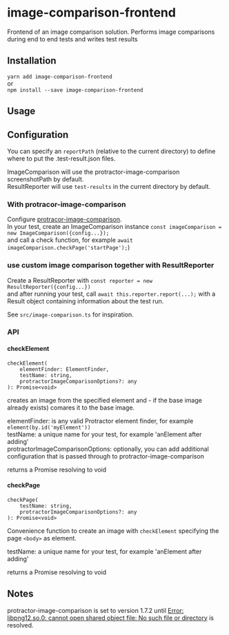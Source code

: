 # image-comparison-frontend
Frontend of an image comparison solution. Performs image comparisons during end to end tests and writes test results

## Installation
```yarn add image-comparison-frontend```  
or  
```npm install --save image-comparison-frontend```

## Usage

## Configuration

You can specify an ```reportPath``` (relative to the current directory) to define where to put the <testname>.test-result.json
files.

ImageComparison will use the protractor-image-comparison screenshotPath by default.  
ResultReporter will use ```test-results``` in the current directory by default.

### With protracor-image-comparison
Configure [protracor-image-comparison](https://github.com/wswebcreation/protractor-image-comparison/).  
In your test, create an ImageComparison instance ```const imageComparison = new ImageComparison({config...});```  
and call a check function, for example ```await imageComparison.checkPage('startPage');```)                                               

### use custom image comparison together with ResultReporter
Create a ResultReporter with ```const reporter = new ResultReporter({config...})```  
and after running your test, call  ```await this.reporter.report(...);```
with a Result object containing information about the test run.

See ```src/image-comparison.ts``` for inspiration.

### API
#### checkElement

```
checkElement(
    elementFinder: ElementFinder,
    testName: string,
    protractorImageComparisonOptions?: any
): Promise<void>
```

creates an image from the specified element and - if the base image already exists) comares it to the base image.

elementFinder: is any valid Protractor element finder, for example ```element(by.id('myElement'))```  
testName: a unique name for your test, for example 'anElement after adding'  
protractorImageComparisonOptions: optionally, you can add additional configuration that is passed through to protractor-image-comparison

returns a Promise resolving to void

#### checkPage

```
checkPage(
    testName: string, 
    protractorImageComparisonOptions?: any
): Promise<void> 
```

Convenience function to create an image with ```checkElement``` specifying the page ```<body>``` as element.

testName: a unique name for your test, for example 'anElement after adding'

returns a Promise resolving to void

## Notes
protractor-image-comparison is set to version 1.7.2 until
[Error: libpng12.so.0: cannot open shared object file: No such file or directory](https://github.com/wswebcreation/protractor-image-comparison/issues/68)
is resolved.


